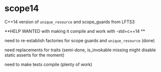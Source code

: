 # scope14
C++14 version of `unique_resource` and scope_guards from LFTS3

**HELP WANTED with making it compile and work with -std=c++14 **

need to re-establish factories for scope guards and `unique_resource` (done)

need replacements for traits (semi-done, is_invokable missing might disable static asserts for the moment)

need to make tests compile (plenty of work)
